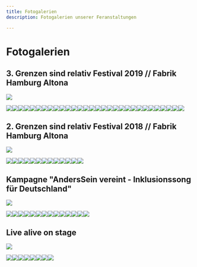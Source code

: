 ```yaml
---
title: Fotogalerien
description: Fotogalerien unserer Feranstaltungen

---
```

# Fotogalerien

## 3. Grenzen sind relativ Festival 2019 // Fabrik Hamburg Altona

<gallery>![](/media/2020/10/img_0008.JPG)

![](/media/2020/10/img_0023.JPG)![](/media/2020/10/img_0060.JPG)![](/media/2020/10/img_0065.JPG)![](/media/2020/10/img_0143.JPG)![](/media/2020/10/img_0147.JPG)![](/media/2020/10/img_0150.JPG)![](/media/2020/10/img_0169.JPG)![](/media/2020/10/img_0173.JPG)![](/media/2020/10/img_0175.JPG)![](/media/2020/10/img_0194.JPG)![](/media/2020/10/img_0228.JPG)![](/media/2020/10/img_0237.JPG)![](/media/2020/10/img_0238.JPG)![](/media/2020/10/img_0260.JPG)![](/media/2020/10/img_0381.JPG)![](/media/2020/10/img_0516.JPG)![](/media/2020/10/img_0662.JPG)![](/media/2020/10/img_0692.JPG)![](/media/2020/10/img_0703.JPG)![](/media/2020/10/img_0756.JPG)![](/media/2020/10/img_0895.JPG)![](/media/2020/10/img_0909.JPG)![](/media/2020/10/img_1047.JPG)![](/media/2020/10/img_1063.JPG)![](/media/2020/10/img_9895.JPG)![](/media/2020/10/img_9898.JPG)![](/media/2020/10/img_9904.JPG)![](/media/2020/10/img_9925.JPG)![](/media/2020/10/img_9983.JPG)![](/media/2020/10/img_9992.JPG)

</gallery>

## 2. Grenzen sind relativ Festival 2018 // Fabrik Hamburg Altona

<gallery>![](/media/2020/10/soularia_kgwfz7qg.jpeg)

![](/media/2020/10/kilez-more-feat-morgaine_-3-7ierea.jpeg)![](/media/2020/10/sebo-kiddo-kat_0uzx28uq.jpeg)![](/media/2020/10/jan-plewka-marco-schmedtje_rpl1llga.jpeg)![](/media/2020/10/mate_9aywrnra.jpeg)![](/media/2020/10/rapfugees-vs-bodyrhythm_bq0-u3ca.jpeg)![](/media/2020/10/safar-band_zd2m3ndg.jpeg)![](/media/2020/10/stringnbase_mbiwn0ng.jpeg)![](/media/2020/10/klaauter-theater_y4xxkw0w.jpeg)![](/media/2020/10/markus-riemann_ycpzyh-g.jpeg)![](/media/2020/10/interaktive-malerei-2_zgjs-bza.jpeg)![](/media/2020/10/interaktive-malerei_tb1g-xag.jpeg)![](/media/2020/10/dreh-friedenssong_ih-kkv7w.jpeg)![](/media/2020/10/infostande_mldwfd3g.jpeg)

</gallery>

## Kampagne "AndersSein vereint - Inklusionssong für Deutschland"

<gallery>![](/media/2020/10/anderssein-vereint-massenszene1-_-foto-by-tom-roeler.jpg)

![](/media/2020/10/katrin-wulff-und-volkan-baydar-in-action-_-foto-by-stephan-olbrich.jpg)![](/media/2020/10/lara-hahnel-_-4-inklusionsprotagonisten.jpg)![](/media/2020/10/anderssein-vereint-crew1-_-foto-by-tom-roeler.jpg)![](/media/2020/10/anderssein-vereint-band-_-gastsanger-_-foto-by-tom-roeler.jpg)![](/media/2020/10/komparsen-_-foto-by-tom-roeler.jpg)![](/media/2020/10/anderssein-vereint-_-musikvideodreh-aufbau-_-foto-by-robin-schmiedebach.jpg)![](/media/2020/10/gastsanger-_-foto-by-tom-roeler.jpg)![](/media/2020/10/anderssein-vereint-massenszene2-_-foto-by-tom-roeler.jpg)![](/media/2020/10/anderssein-vereint-massenszene3-_-foto-by-tom-roeler.jpg)![](/media/2020/10/anderssein-vereint-begegnung-michel-arriens-und-kind-_-foto-by-stephan-olbrich.jpg)![](/media/2020/10/mischa-gohlke-band-feat-katrin-wulff-1-_-potrait-_-foto-by-tom-roeler.jpg)![](/media/2020/10/grenzen-sind-relativ-initiator-mischa-gohlke-_-foto-by-stephan-olbrich.jpg)![](/media/2020/10/asv-festival-_-anderssein-vereint-_-foto-by-marie-tabuena-_-online.jpg)![](/media/2020/10/asv-festival-_-anderssein-vereint-_-foto-by-stephan-olbrich-_-online.jpg)

</gallery>

## Live alive on stage

<gallery>![](/media/2020/10/neu1.jpg)

![](/media/2020/10/hoffenheim1.png)![](/media/2020/10/hoffenheim2.jpg)![](/media/2020/10/est-asv.jpg)![](/media/2020/10/friedenssong-ptm-2017.jpg)![](/media/2020/10/konfliktlotsentage.jpg)![](/media/2020/10/kinder.jpg)![](/media/2020/10/gruppenfoto.jpg)![](/media/2020/10/talk.jpg)

</gallery>